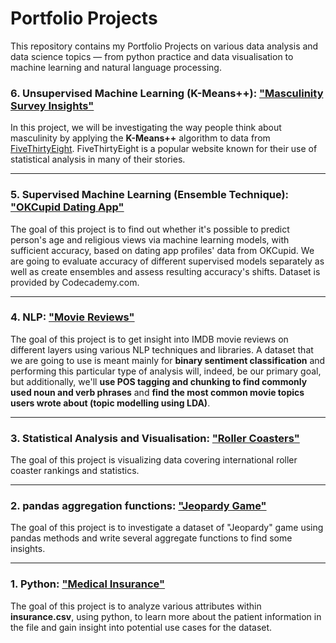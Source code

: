 # Portfolio Projects

This repository contains my Portfolio Projects on various data analysis and data science topics — from python practice and data visualisation to machine learning and natural language processing.


### 6. Unsupervised Machine Learning (K-Means++): ["Masculinity Survey Insights"](./ml/unsupervised_learning/clustering_masculinity_survey.ipynb)

In this project, we will be investigating the way people think about masculinity by applying the **K-Means++** algorithm to data from  <a href="https://fivethirtyeight.com/" target = "_blank">FiveThirtyEight</a>. FiveThirtyEight is a popular website known for their use of statistical analysis in many of their stories.

-----------------------

### 5. Supervised Machine Learning (Ensemble Technique): ["OKCupid Dating App"](./ml/supervised_learning/dating_app_profiles_analysis.ipynb)

The goal of this project is to find out whether it's possible to predict person's age and religious views via machine learning models, with sufficient accuracy, based on dating app profiles' data from OKCupid.  We are going to evaluate accuracy of different supervised models separately as well as create ensembles and assess resulting accuracy's shifts. Dataset is provided by Codecademy.com.

-----------------------

### 4. NLP: ["Movie Reviews"](./nlp/nlp_portfolio_project.ipynb)

The goal of this project is to get insight into IMDB movie reviews on different layers using various NLP techniques and libraries. A dataset that we are going to use is meant mainly for **binary sentiment classification** and performing this particular type of analysis will, indeed, be our primary goal, but additionally, we'll **use POS tagging and chunking to find commonly used noun and verb phrases** and **find the most common movie topics users wrote about (topic modelling using LDA)**. 

-----------------------

### 3. Statistical Analysis and Visualisation: ["Roller Coasters"](./analysis_and_visualisation/roller_coasters/roller_coaster.ipynb)
The goal of this project is visualizing data covering international roller coaster rankings and statistics.

-----------------------

### 2. pandas aggregation functions: ["Jeopardy Game"](./analysis_and_visualisation/jeopardy_game/jeopardy_project.ipynb)

The goal of this project is to investigate a dataset of "Jeopardy" game using pandas methods and write several aggregate functions to find some insights. 

-----------------------

### 1. Python: ["Medical Insurance"](./python_practice/medical_insurance.ipynb)

The goal of this project is to analyze various attributes within **insurance.csv**, using python, to learn more about the patient information in the file and gain insight into potential use cases for the dataset.   